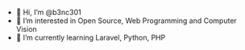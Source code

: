 - 👋 Hi, I’m @b3nc301
- 👀 I’m interested in Open Source, Web Programming and Computer Vision
- 🌱 I’m currently learning Laravel, Python, PHP
